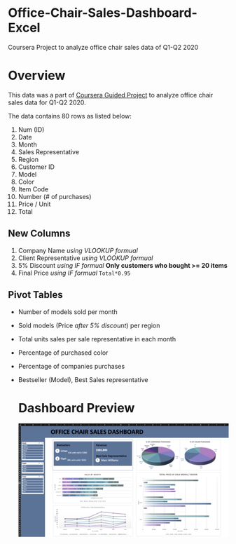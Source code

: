 # Office-Chair-Sales-Dashboard-Excel
Coursera Project to analyze office chair sales data of Q1-Q2 2020

# Overview 
This data was a part of [Coursera Guided Project](https://www.coursera.org/projects/introduction-data-analysis-microsoft-excel) to analyze office chair sales data for Q1-Q2 2020.

The data contains 80 rows as listed below:
1. Num (ID)
2. Date
3. Month
4. Sales Representative
5.  Region
6.  Customer ID
7.  Model
8.  Color
9.  Item Code
10.  Number (# of purchases)
11.  Price / Unit
12.  Total

## New Columns
1. Company Name _using VLOOKUP formual_
2. Client Representative _using VLOOKUP formual_
3. 5% Discount _using IF formual_ **Only customers who bought >= 20 items**
4. Final Price _using IF formual_ ```Total*0.95```

## Pivot Tables
- Number of models sold per month
- Sold models (Price _after 5% discount_) per region
- Total units sales per sale representative in each month
- Percentage of purchased color
- Percentage of companies purchases
- Bestseller (Model), Best Sales representative

  # Dashboard Preview
  ![Sales-Dashboard](Sales-Dashboard.png)
